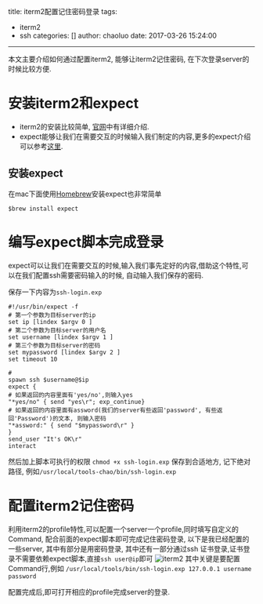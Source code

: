 title: iterm2配置记住密码登录
tags:
  - iterm2
  - ssh
categories: []
author: chaoluo
date: 2017-03-26 15:24:00
---
本文主要介绍如何通过配置iterm2, 能够让iterm2记住密码, 在下次登录server的时候比较方便.

# 安装iterm2和expect
- iterm2的安装比较简单, [官网](https://www.iterm2.com/)中有详细介绍.
- expect能够让我们在需要交互的时候输入我们制定的内容,更多的expect介绍可以参考[这里](https://en.wikipedia.org/wiki/Expect).
## 安装expect
在mac下面使用[Homebrew](https://brew.sh/)安装expect也非常简单
```shell
$brew install expect
```
<!-- more -->

# 编写expect脚本完成登录
expect可以让我们在需要交互的时候,输入我们事先定好的内容,借助这个特性,可以在我们配置ssh需要密码输入的时候, 自动输入我们保存的密码.

保存一下内容为`ssh-login.exp`
```
#!/usr/bin/expect -f
# 第一个参数为目标server的ip
set ip [lindex $argv 0 ]
# 第二个参数为目标server的用户名
set username [lindex $argv 1 ]
# 第三个参数为目标server的密码
set mypassword [lindex $argv 2 ]
set timeout 10

# 
spawn ssh $username@$ip
expect {
# 如果返回的内容里面有'yes/no',则输入yes
"*yes/no" { send "yes\r"; exp_continue}
# 如果返回的内容里面有assword(我们的server有些返回'password', 有些返回'Password')的文本, 则输入密码
"*assword:" { send "$mypassword\r" }
}
send_user "It's OK\r"
interact
```
然后加上脚本可执行的权限
`chmod +x ssh-login.exp`
保存到合适地方, 记下绝对路径, 例如`/usr/local/tools-chao/bin/ssh-login.exp`

# 配置iterm2记住密码
利用iterm2的profile特性,可以配置一个server一个profile,同时填写自定义的Command, 配合前面的expect脚本即可完成记住密码登录, 以下是我已经配置的一些server, 其中有部分是用密码登录, 其中还有一部分通过ssh 证书登录,证书登录不需要依赖expect脚本,直接`ssh user@ip`即可
![iterm2](http://oney6gz3o.bkt.clouddn.com/iterm2Profiles.jpg)
其中关键是要配置Command行,例如
`/usr/local/tools/bin/ssh-login.exp 127.0.0.1 username password`

配置完成后,即可打开相应的profile完成server的登录.

















